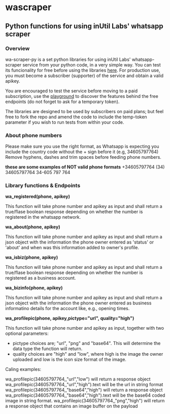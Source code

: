 # wascraper
## Python functions for using inUtil Labs' whatsapp scraper

### Overview
wa-scraper-py is a set python libraries for using inUtil Labs' whatsapp-scraper service from your python code, in a very simple way.
You can test its funcionality for free before using the libraries [here](https://rapidapi.com/inutil-inutil-default/api/whatsapp-scraper/). For production use, you must become a subscriber (supporter) of the service and obtain a valid apikey.

You are encouraged to test the service before moving to a paid subscription, use the [playground](https://rapidapi.com/inutil-inutil-default/api/whatsapp-scraper/) to discover the features behind the free endpoints (do not forget to ask for a temporary token).

The libraries are designed to be used by subscribers on paid plans; but feel free to fork the repo and amend the code to include the temp-token parameter if you wish to run tests from within your code.

### About phone numbers
Please make sure you use the right format, as Whatsapp is expecting you include the country code without the + sign before it (e.g, 34605797764)
Remove hyphens, dashes and trim spaces before feeding phone numbers.

**these are some examples of NOT valid phone formats**
+34605797764
(34) 34605797764
34-605 797 764

### Library functions & Endpoints

**wa_registered(phone, apikey)**

This function will take phone number and apikey as input and shall return a true/flase boolean response depending on whether the number is registered in the whatsapp network.

**wa_about(phone, apikey)**

This function will take phone number and apikey as input and shall return a json object with the information the phone owner entered as 'status' or 'about' and when was this information added to owner's profile.


**wa_isbiz(phone, apikey)**

This function will take phone number and apikey as input and shall return a true/flase boolean response depending on whether the number is registered as a business account.

**wa_bizinfo(phone, apikey)**

This function will take phone number and apikey as input and shall return a json object with the information the phone owner entered as business informatino details for the account like, e.g., opening times.

**wa_profilepic(phone, apikey,pictype="url", quality="high")**

This function will take phone number and apikey as input, together with two optional parameters:
 - pictype choices are; "url", "png" and "base64". This will determine the data type the function will return.
 - quality choices are "high" and "low", where high is the image the owner uploaded and low is the icon size format of the image.

Caling examples:

  wa_profilepic(34605797764,<yourapikey>,"url","low") will return a response object
  wa_profilepic(34605797764,<yourapikey>,"url","high").text will be the url in string format 
  wa_profilepic(34605797764,<yourapikey>,"base64","high") will return a response object
  wa_profilepic(34605797764,<yourapikey>,"base64","high").text will be the base64 coded image in string format.
  wa_profilepic(34605797764,<yourapikey>,"png","high") will return a response object that contains an image buffer on the payload





